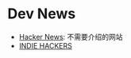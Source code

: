 # Dev News

- [Hacker News](https://news.ycombinator.com/): 不需要介绍的网站
- [INDIE HACKERS](https://www.indiehackers.com/)
